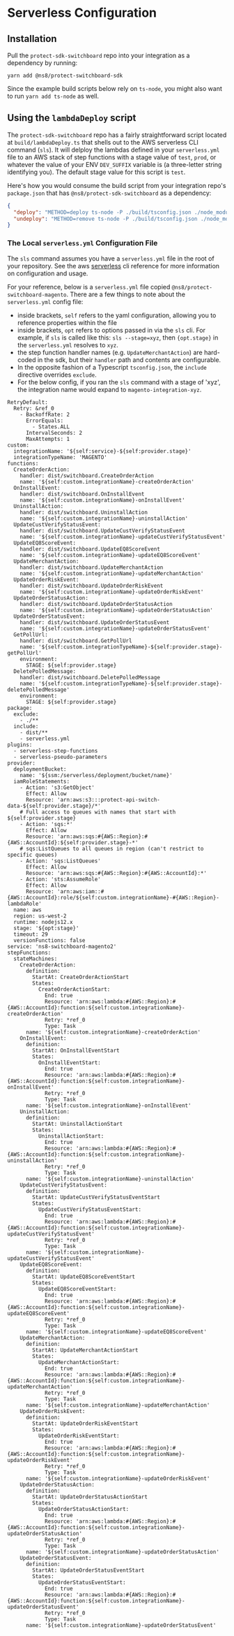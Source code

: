 # Serverless Configuration

## Installation

Pull the `protect-sdk-switchboard` repo into your integration as a dependency by running:

```
yarn add @ns8/protect-switchboard-sdk
```

Since the example build scripts below rely on `ts-node`, you might also want to run `yarn add ts-node` as well.
 
## Using the `lambdaDeploy` script

The `protect-sdk-switchboard` repo has a fairly straightforward script located at `build/lambdaDeploy.ts` that shells out to the AWS serverless CLI command (`sls`). It will delploy the lambdas defined in your `serverless.yml` file to an AWS stack of step functions with a stage value of `test`, `prod`, or whatever the value of your ENV `DEV_SUFFIX` variable is (a three-letter string identifying you). The default stage value for this script is `test`.

Here's how you would consume the build script from your integration repo's `package.json` that has `@ns8/protect-sdk-switchboard` as a dependency:

```json
{
  "deploy": "METHOD=deploy ts-node -P ./build/tsconfig.json ./node_modules/@ns8/protect-switchboard-sdk/build/lambdaDeploy.ts",  
  "undeploy": "METHOD=remove ts-node -P ./build/tsconfig.json ./node_modules/@ns8/protect-switchboard-sdk/build/lambdaDeploy.ts",   
}
```

### The Local `serverless.yml` Configuration File

The `sls` command assumes you have a `serverless.yml` file in the root of your repository. See the aws [serverless](https://serverless.com/framework/docs/providers/aws/cli-reference/) cli reference for more information on configuration and usage.

For your reference, below is a `serverless.yml` file copied `@ns8/protect-switchboard-magento`. There are a few things to note about the `serverless.yml` config file:

- inside brackets, `self` refers to the yaml configuration, allowing you to reference properties within the file
- inside brackets, `opt` refers to options passed in via the `sls` cli. For example, if `sls` is called like this: `sls --stage=xyz`, then `{opt.stage}` in the `serverless.yml` resolves to `xyz`.
- the step function handler names (e.g. `UpdateMerchantAction`) are hard-coded in the sdk, but their `handler` path and contents are configurable.
- In the opposite fashion of a Typescript `tsconfig.json`, the `include` directive overrides `exclude`. 
- For the below config, if you ran the `sls` command with a stage of 'xyz', the integration name would expand to  `magento-integration-xyz`.

```
RetryDefault:
  Retry: &ref_0
    - BackoffRate: 2
      ErrorEquals:
        - States.ALL
      IntervalSeconds: 2
      MaxAttempts: 1
custom:
  integrationName: '${self:service}-${self:provider.stage}'
  integrationTypeName: 'MAGENTO'
functions:
  CreateOrderAction:
    handler: dist/switchboard.CreateOrderAction
    name: '${self:custom.integrationName}-createOrderAction'
  OnInstallEvent:
    handler: dist/switchboard.OnInstallEvent
    name: '${self:custom.integrationName}-onInstallEvent'
  UninstallAction:
    handler: dist/switchboard.UninstallAction
    name: '${self:custom.integrationName}-uninstallAction'
  UpdateCustVerifyStatusEvent:
    handler: dist/switchboard.UpdateCustVerifyStatusEvent
    name: '${self:custom.integrationName}-updateCustVerifyStatusEvent'
  UpdateEQ8ScoreEvent:
    handler: dist/switchboard.UpdateEQ8ScoreEvent
    name: '${self:custom.integrationName}-updateEQ8ScoreEvent'
  UpdateMerchantAction:
    handler: dist/switchboard.UpdateMerchantAction
    name: '${self:custom.integrationName}-updateMerchantAction'
  UpdateOrderRiskEvent:
    handler: dist/switchboard.UpdateOrderRiskEvent
    name: '${self:custom.integrationName}-updateOrderRiskEvent'
  UpdateOrderStatusAction:
    handler: dist/switchboard.UpdateOrderStatusAction
    name: '${self:custom.integrationName}-updateOrderStatusAction'
  UpdateOrderStatusEvent:
    handler: dist/switchboard.UpdateOrderStatusEvent
    name: '${self:custom.integrationName}-updateOrderStatusEvent'
  GetPollUrl:
    handler: dist/switchboard.GetPollUrl
    name: '${self:custom.integrationTypeName}-${self:provider.stage}-getPollUrl'
    environment:
      STAGE: ${self:provider.stage}
  DeletePolledMessage:
    handler: dist/switchboard.DeletePolledMessage
    name: '${self:custom.integrationTypeName}-${self:provider.stage}-deletePolledMessage'
    environment:
      STAGE: ${self:provider.stage}
package:
  exclude:
    - ./**
  include:
    - dist/**
    - serverless.yml
plugins:
  - serverless-step-functions
  - serverless-pseudo-parameters
provider:
  deploymentBucket:
    name: '${ssm:/serverless/deployment/bucket/name}'
  iamRoleStatements:
    - Action: 's3:GetObject'
      Effect: Allow
      Resource: 'arn:aws:s3:::protect-api-switch-data-${self:provider.stage}/*'
    # Full access to queues with names that start with ${self:provider.stage}
    - Action: 'sqs:*'
      Effect: Allow
      Resource: 'arn:aws:sqs:#{AWS::Region}:#{AWS::AccountId}:${self:provider.stage}-*'
    # sqs:ListQueues to all queues in region (can't restrict to specific queues)
    - Action: 'sqs:ListQueues'
      Effect: Allow
      Resource: 'arn:aws:sqs:#{AWS::Region}:#{AWS::AccountId}:*'
    - Action: 'sts:AssumeRole'
      Effect: Allow
      Resource: 'arn:aws:iam::#{AWS::AccountId}:role/${self:custom.integrationName}-#{AWS::Region}-lambdaRole'
  name: aws
  region: us-west-2
  runtime: nodejs12.x
  stage: '${opt:stage}'
  timeout: 29
  versionFunctions: false
service: 'ns8-switchboard-magento2'
stepFunctions:
  stateMachines:
    CreateOrderAction:
      definition:
        StartAt: CreateOrderActionStart
        States:
          CreateOrderActionStart:
            End: true
            Resource: 'arn:aws:lambda:#{AWS::Region}:#{AWS::AccountId}:function:${self:custom.integrationName}-createOrderAction'
            Retry: *ref_0
            Type: Task
      name: '${self:custom.integrationName}-createOrderAction'
    OnInstallEvent:
      definition:
        StartAt: OnInstallEventStart
        States:
          OnInstallEventStart:
            End: true
            Resource: 'arn:aws:lambda:#{AWS::Region}:#{AWS::AccountId}:function:${self:custom.integrationName}-onInstallEvent'
            Retry: *ref_0
            Type: Task
      name: '${self:custom.integrationName}-onInstallEvent'
    UninstallAction:
      definition:
        StartAt: UninstallActionStart
        States:
          UninstallActionStart:
            End: true
            Resource: 'arn:aws:lambda:#{AWS::Region}:#{AWS::AccountId}:function:${self:custom.integrationName}-uninstallAction'
            Retry: *ref_0
            Type: Task
      name: '${self:custom.integrationName}-uninstallAction'
    UpdateCustVerifyStatusEvent:
      definition:
        StartAt: UpdateCustVerifyStatusEventStart
        States:
          UpdateCustVerifyStatusEventStart:
            End: true
            Resource: 'arn:aws:lambda:#{AWS::Region}:#{AWS::AccountId}:function:${self:custom.integrationName}-updateCustVerifyStatusEvent'
            Retry: *ref_0
            Type: Task
      name: '${self:custom.integrationName}-updateCustVerifyStatusEvent'
    UpdateEQ8ScoreEvent:
      definition:
        StartAt: UpdateEQ8ScoreEventStart
        States:
          UpdateEQ8ScoreEventStart:
            End: true
            Resource: 'arn:aws:lambda:#{AWS::Region}:#{AWS::AccountId}:function:${self:custom.integrationName}-updateEQ8ScoreEvent'
            Retry: *ref_0
            Type: Task
      name: '${self:custom.integrationName}-updateEQ8ScoreEvent'
    UpdateMerchantAction:
      definition:
        StartAt: UpdateMerchantActionStart
        States:
          UpdateMerchantActionStart:
            End: true
            Resource: 'arn:aws:lambda:#{AWS::Region}:#{AWS::AccountId}:function:${self:custom.integrationName}-updateMerchantAction'
            Retry: *ref_0
            Type: Task
      name: '${self:custom.integrationName}-updateMerchantAction'
    UpdateOrderRiskEvent:
      definition:
        StartAt: UpdateOrderRiskEventStart
        States:
          UpdateOrderRiskEventStart:
            End: true
            Resource: 'arn:aws:lambda:#{AWS::Region}:#{AWS::AccountId}:function:${self:custom.integrationName}-updateOrderRiskEvent'
            Retry: *ref_0
            Type: Task
      name: '${self:custom.integrationName}-updateOrderRiskEvent'
    UpdateOrderStatusAction:
      definition:
        StartAt: UpdateOrderStatusActionStart
        States:
          UpdateOrderStatusActionStart:
            End: true
            Resource: 'arn:aws:lambda:#{AWS::Region}:#{AWS::AccountId}:function:${self:custom.integrationName}-updateOrderStatusAction'
            Retry: *ref_0
            Type: Task
      name: '${self:custom.integrationName}-updateOrderStatusAction'
    UpdateOrderStatusEvent:
      definition:
        StartAt: UpdateOrderStatusEventStart
        States:
          UpdateOrderStatusEventStart:
            End: true
            Resource: 'arn:aws:lambda:#{AWS::Region}:#{AWS::AccountId}:function:${self:custom.integrationName}-updateOrderStatusEvent'
            Retry: *ref_0
            Type: Task
      name: '${self:custom.integrationName}-updateOrderStatusEvent'
```
